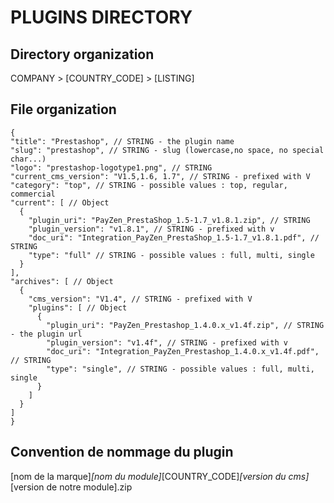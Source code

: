 # PLUGINS DIRECTORY

## Directory organization

COMPANY > [COUNTRY_CODE] > [LISTING]

## File organization

    {
    "title": "Prestashop", // STRING - the plugin name
    "slug": "prestashop", // STRING - slug (lowercase,no space, no special char...)
    "logo": "prestashop-logotype1.png", // STRING
    "current_cms_version": "V1.5,1.6, 1.7", // STRING - prefixed with V
    "category": "top", // STRING - possible values : top, regular, commercial
    "current": [ // Object
      {
        "plugin_uri": "PayZen_PrestaShop_1.5-1.7_v1.8.1.zip", // STRING
        "plugin_version": "v1.8.1", // STRING - prefixed with v
        "doc_uri": "Integration_PayZen_PrestaShop_1.5-1.7_v1.8.1.pdf", // STRING
        "type": "full" // STRING - possible values : full, multi, single
      }
    ],
    "archives": [ // Object
      {
        "cms_version": "V1.4", // STRING - prefixed with V
        "plugins": [ // Object 
          {
            "plugin_uri": "PayZen_Prestashop_1.4.0.x_v1.4f.zip", // STRING - the plugin url
            "plugin_version": "v1.4f", // STRING - prefixed with v
            "doc_uri": "Integration_PayZen_Prestashop_1.4.0.x_v1.4f.pdf", // STRING
            "type": "single", // STRING - possible values : full, multi, single
          }
        ]
      }
    ]
    }
    
## Convention de nommage du plugin

[nom de la marque]_[nom du module]_[COUNTRY_CODE]_[version du cms]_[version de notre module].zip
